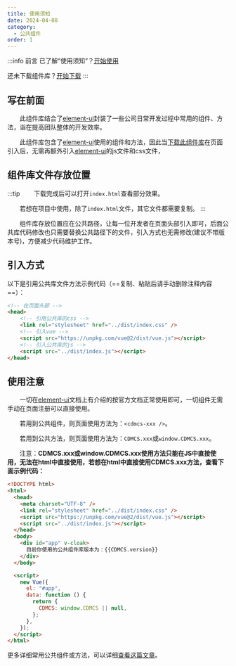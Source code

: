 ```yaml
---
title: 使用须知
date: 2024-04-08
category:
  - 公共组件
order: 1
---
```



:::info 前言
已了解“使用须知”？[开始使用](./intro.md)

还未下载组件库？[开始下载](./versions.md)
:::


## 写在前面

&emsp;&emsp;此组件库结合了[element-ui](https://element.eleme.cn/#/zh-CN/component/installation)封装了一些公司日常开发过程中常用的组件、方法，诣在提高团队整体的开发效率。

&emsp;&emsp;此组件库包含了[element-ui](https://element.eleme.cn/#/zh-CN/component/installation)使用的组件和方法，因此当[下载此组件库](versions.md)在页面引入后，无需再额外引入[element-ui](https://element.eleme.cn/#/zh-CN/component/installation)的js文件和css文件，



## 组件库文件存放位置

:::tip
&emsp;&emsp;下载完成后可以打开`index.html`查看部分效果。

&emsp;&emsp;若想在项目中使用，除了`index.html`文件，其它文件都需要复制。
:::

&emsp;&emsp;组件库存放位置应在公共路径，让每一位开发者在页面头部引入即可，后面公共库代码修改也只需要替换公共路径下的文件，引入方式也无需修改(建议不带版本号)，方便减少代码维护工作。


## 引入方式

以下是引用公共库文件方法示例代码（==复制、粘贴后请手动删除注释内容==）：
```html
<!-- 在页面头部 -->
<head>
    <!-- 引用公共库的css -->
    <link rel="stylesheet" href="../dist/index.css" />
    <!-- 引入vue -->
    <script src="https://unpkg.com/vue@2/dist/vue.js"></script>
    <!-- 引入公共库的js -->
    <script src="../dist/index.js"></script>
</head>
```

## 使用注意

&emsp;&emsp;一切在[element-ui](https://element.eleme.cn/#/zh-CN/component/installation)文档上有介绍的按官方文档正常使用即可，一切组件无需手动在页面注册可以直接使用。

&emsp;&emsp;若用到公共组件，则页面使用方法为：`<cdmcs-xxx />`。

&emsp;&emsp;若用到公共方法，则页面使用方法为：`CDMCS.xxx`或`window.CDMCS.xxx`。

&emsp;&emsp;注意：**CDMCS.xxx或window.CDMCS.xxx使用方法只能在JS中直接使用，无法在html中直接使用，若想在html中直接使用CDMCS.xxx方法，查看下面示例代码：**

```html
<!DOCTYPE html>
<html>
  <head>
    <meta charset="UTF-8" />
    <link rel="stylesheet" href="../dist/index.css" />
    <script src="https://unpkg.com/vue@2/dist/vue.js"></script>
    <script src="../dist/index.js"></script>
  </head>
  <body>
    <div id="app" v-cloak>
      目前你使用的公共组件库版本为：{{CDMCS.version}}
    </div>
  </body>

  <script>
    new Vue({
      el: "#app",
      data: function () {
        return {
          CDMCS: window.CDMCS || null,
        };
      },
    });
  </script>
</html>

```

更多详细常用公共组件或方法，可以详细[查看这篇文章](intro.md)。

